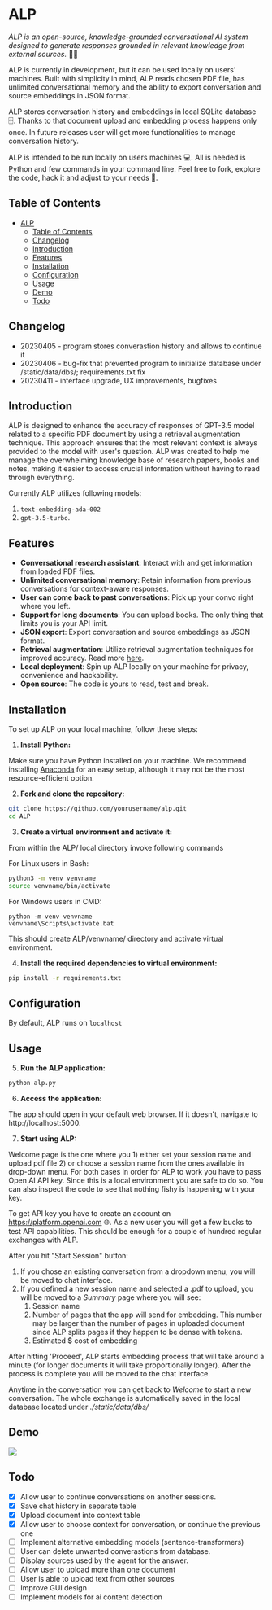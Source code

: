 # ALP

_ALP is an open-source, knowledge-grounded conversational AI system designed to generate responses grounded in relevant knowledge from external sources._ 📖💫

ALP is currently in development, but it can be used locally on users' machines. Built with simplicity in mind, ALP reads chosen PDF file, has unlimited conversational memory and the ability to export conversation and source embeddings in JSON format.

ALP stores conversation history and embeddings in local SQLite database 🗄️. Thanks to that document upload and embedding process happens only once. In future releases user will get more functionalities to manage conversation history. 

ALP is intended to be run locally on users machines 💻. All is needed is Python and few commands in your command line. Feel free to fork, explore the code, hack it and adjust to your needs 🔧. 

## Table of Contents

- [ALP](#alp)
  - [Table of Contents](#table-of-contents)
  - [Changelog](#changelog)
  - [Introduction](#introduction)
  - [Features](#features)
  - [Installation](#installation)
  - [Configuration](#configuration)
  - [Usage](#usage)
  - [Demo](#demo)
  - [Todo](#todo)

## Changelog
- 20230405 - program stores converastion history and allows to continue it
- 20230406 - bug-fix that prevented program to initialize database under /static/data/dbs/; requirements.txt fix
- 20230411 - interface upgrade, UX improvements, bugfixes

## Introduction
ALP is designed to enhance the accuracy of responses of GPT-3.5 model related to a specific PDF document by using a retrieval augmentation technique. This approach ensures that the most relevant context is always provided to the model with user's question. ALP was created to help me manage the overwhelming knowledge base of research papers, books and notes, making it easier to access crucial information without having to read through everything.

Currently ALP utilizes following models:
1. ```text-embedding-ada-002```
2. ```gpt-3.5-turbo```. 

## Features
- **Conversational research assistant**: Interact with and get information from loaded PDF files.
- **Unlimited conversational memory**: Retain information from previous conversations for context-aware responses.
- **User can come back to past conversations**: Pick up your convo right where you left. 
- **Support for long documents**: You can upload books. The only thing that limits you is your API limit.
- **JSON export**: Export conversation and source embeddings as JSON format.
- **Retrieval augmentation**: Utilize retrieval augmentation techniques for improved accuracy. Read more [here](https://arxiv.org/pdf/2104.07567.pdf).
- **Local deployment**: Spin up ALP locally on your machine for privacy, convenience and hackability. 
- **Open source**: The code is yours to read, test and break. 

## Installation
To set up ALP on your local machine, follow these steps:

1. **Install Python:**

Make sure you have Python installed on your machine. We recommend installing [Anaconda](https://www.anaconda.com/products/distribution) for an easy setup, although it may not be the most resource-efficient option.

2. **Fork and clone the repository:**

```bash 
git clone https://github.com/yourusername/alp.git 
cd ALP
```

3. **Create a virtual environment and activate it:**

From within the ALP/ local directory invoke following commands

For Linux users in Bash:

```bash 
python3 -m venv venvname
source venvname/bin/activate
```

For Windows users in CMD:

```
python -m venv venvname
venvname\Scripts\activate.bat
```

This should create ALP/venvname/ directory and activate virtual environment.

4. **Install the required dependencies to virtual environment:**

```bash
pip install -r requirements.txt
```

## Configuration
By default, ALP runs on `localhost`


## Usage
5. **Run the ALP application:**

```bash
python alp.py
```

6. **Access the application:**
   
The app should open in your default web browser. If it doesn't, navigate to http://localhost:5000.

7. **Start using ALP:**

Welcome page is the one where you 1) either set your session name and upload pdf file 2) or choose a session name from the ones available in drop-down menu. 
For both cases in order for ALP to work you have to pass Open AI API key. Since this is a local environment you are safe to do so. You can also inspect the code to see that nothing fishy is happening with your key.

To get API key you have to create an account on https://platform.openai.com 🌐. As a new user you will get a few bucks to test API capabilities. This should be enough for a couple of hundred regular exchanges with ALP.

After you hit "Start Session" button:
1. If you chose an existing conversation from a dropdown menu, you will be moved to chat interface.
2. If you defined a new session name and selected a .pdf to upload, you will be moved to a *Summary* page where you will see:
   1. Session name
   2. Number of pages that the app will send for embedding. This number may be larger than the number of pages in uploaded document since ALP splits pages if they happen to be dense with tokens. 
   3. Estimated $ cost of embedding

  After hitting 'Proceed', ALP starts embedding process that will take around a minute (for longer documents it will take proportionally longer). After the process is complete you will be moved to the chat interface.

Anytime in the conversation you can get back to *Welcome* to start a new conversation. The whole exchange is automatically saved in the local database located under *./static/data/dbs/* 

## Demo
<img src="https://github.com/rpast/ALP/blob/master/static/alp_demo.gif?raw=true"></img>


## Todo
- [x] Allow user to continue conversations on another sessions.
- [x] Save chat history in separate table
- [x] Upload document into context table
- [x] Allow user to choose context for conversation, or continue the previous one
- [ ] Implement alternative embedding models (sentence-transformers)
- [ ] User can delete unwanted converastions from database.
- [ ] Display sources used by the agent for the answer.
- [ ] Allow user to upload more than one document
- [ ] User is able to upload text from other sources
- [ ] Improve GUI design
- [ ] Implement models for ai content detection

